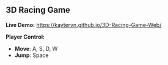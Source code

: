 <h2>3D Racing Game</h2>

**Live Demo:** https://kaytervn.github.io/3D-Racing-Game-Web/

**Player Control:**

- **Move**: A, S, D, W
- **Jump**: Space
